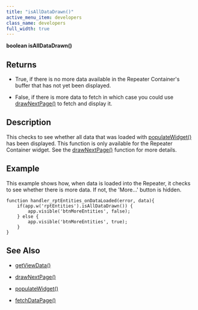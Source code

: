 ```yaml
---
title: "isAllDataDrawn()"
active_menu_item: developers
class_name: developers
full_width: true
---
```



**boolean isAllDataDrawn()**

## Returns

 - True, if there is no more data available in the Repeater Container's buffer that has not yet been displayed.

 - False, if there is more data to fetch in which case you could use [drawNextPage()](drawnextpage.htm) to fetch and display it.

## Description

This checks to see whether all data that was loaded with [populateWidget()](../../widget-data-state-manipulation/populatewidget/) has been displayed. This function is only available for the Repeater Container widget. See the [drawNextPage()](drawnextpage.htm) function for more details.

## Example

This example shows how, when data is loaded into the Repeater, it checks to see whether there is more data. If not, the 'More...' button is hidden.

    function handler_rptEntities_onDataLoaded(error, data){
        if(app.w('rptEntities').isAllDataDrawn()) {
            app.visible('btnMoreEntities', false);
        } else {
            app.visible('btnMoreEntities', true);
        }        
    }
     
   

## See Also

 - [getViewData()](../../data-view-functions/getviewdata)

 - [drawNextPage()](drawnextpage.htm)

 - [populateWidget()](../../widget-data-state-manipulation/populatewidget/)

 - [fetchDataPage()](../../data-view-functions/fetchdatapage)

